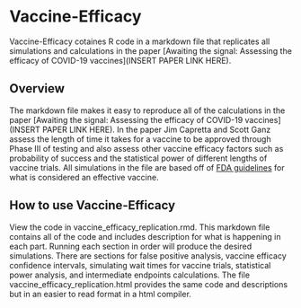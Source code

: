 # Vaccine-Efficacy

Vaccine-Efficacy cotaines R code in a markdown file that replicates all simulations and calculations in the paper [Awaiting the signal: Assessing the efficacy of COVID-19 vaccines](INSERT PAPER LINK HERE).

## Overview

The markdown file makes it easy to reproduce all of the calculations in the paper [Awaiting the signal: Assessing the efficacy of COVID-19 vaccines](INSERT PAPER LINK HERE). In the paper Jim Capretta and Scott Ganz assess the length of time it takes for a vaccine to be approved through Phase III of testing and also assess other vaccine efficacy factors such as probability of success and the statistical power of different lengths of vaccine trials. All simulations in the file are based off of [FDA guidelines](https://www.fda.gov/media/139638/download) for what is considered an effective vaccine. 

## How to use Vaccine-Efficacy

View the code in vaccine_efficacy_replication.rmd. This markdown file contains all of the code and includes description for what is happening in each part. Running each section in order will produce the desired simulations. There are sections for false positive analysis, vaccine efficacy confidence intervals, simulating wait times for vaccine trials, statistical power analysis, and intermediate endpoints calculations. The file vaccine_efficacy_replication.html provides the same code and descriptions but in an easier to read format in a html compiler.
